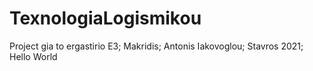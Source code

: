 # TexnologiaLogismikou
Project gia to ergastirio E3;
Makridis;
Antonis Iakovoglou;
Stavros 2021;
Hello World

